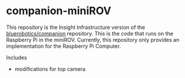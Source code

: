 # companion-miniROV

This repository is the Insight Infrastructure version of the [bluerobotics/companion](https://github.com/bluerobotics/companion) repository. This is the code that runs on the Raspberry Pi in the miniROV. Currently, this repository only provides an implementation for the Raspberry Pi Computer.

Includes
- modifications for top camera
